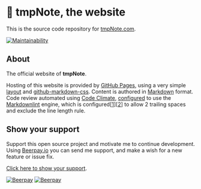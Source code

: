 # 📓 tmpNote, the website  

This is the source code repository for [tmpNote.com](http://www.tmpnote.com/).  

[![Maintainability](https://api.codeclimate.com/v1/badges/972c1e9416067d7fe368/maintainability)](https://codeclimate.com/github/nothingworksright/tmpnote_website/maintainability)  

## About  

The official website of __tmpNote__.  

Hosting of this website is provided by [GitHub Pages](https://pages.github.com/), using a very simple [layout](https://github.com/nothingworksright/tmpnote_website/blob/master/_layouts/default.html) and [github-markdown-css](https://github.com/sindresorhus/github-markdown-css). Content is authored in [Markdown](https://daringfireball.net/projects/markdown/syntax) format. Code review automated using [Code Climate](https://codeclimate.com/github/nothingworksright/tmpnote_website), [configured](https://github.com/nothingworksright/tmpnote_website/blob/master/.codeclimate.yml) to use the [Markdownlint](https://github.com/mivok/markdownlint) engine, which is configured[[1](https://github.com/nothingworksright/tmpnote_website/blob/master/.mdlrc)][[2](https://github.com/nothingworksright/tmpnote_website/blob/master/.mdlstyle.rb)] to allow 2 trailing spaces and exclude the line length rule.

## Show your support  

Support this open source project and motivate me to continue development. Using [Beerpay.io](https://beerpay.io/nothingworksright/tmpNote?focus=wish) you can send me support, and make a wish for a new feature or issue fix.  

[Click here to show your support](https://beerpay.io/nothingworksright/tmpNote?focus=wish).  

[![Beerpay](https://beerpay.io/nothingworksright/tmpNote/badge.svg?style=beer-square)](https://beerpay.io/nothingworksright/tmpNote)  [![Beerpay](https://beerpay.io/nothingworksright/tmpNote/make-wish.svg?style=flat-square)](https://beerpay.io/nothingworksright/tmpNote?focus=wish)  
